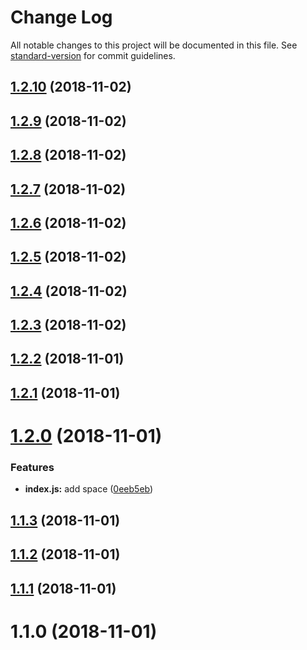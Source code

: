 # Change Log

All notable changes to this project will be documented in this file. See [standard-version](https://github.com/conventional-changelog/standard-version) for commit guidelines.

<a name="1.2.10"></a>
## [1.2.10](https://github.com/Antoniojesusv/tecmalaga-sl/compare/v1.2.9...v1.2.10) (2018-11-02)



<a name="1.2.9"></a>
## [1.2.9](https://github.com/Antoniojesusv/tecmalaga-sl/compare/v1.2.8...v1.2.9) (2018-11-02)



<a name="1.2.8"></a>
## [1.2.8](https://github.com/Antoniojesusv/tecmalaga-sl/compare/v1.2.7...v1.2.8) (2018-11-02)



<a name="1.2.7"></a>
## [1.2.7](https://github.com/Antoniojesusv/tecmalaga-sl/compare/v1.2.6...v1.2.7) (2018-11-02)



<a name="1.2.6"></a>
## [1.2.6](https://github.com/Antoniojesusv/tecmalaga-sl/compare/v1.2.5...v1.2.6) (2018-11-02)



<a name="1.2.5"></a>
## [1.2.5](https://github.com/Antoniojesusv/tecmalaga-sl/compare/v1.2.4...v1.2.5) (2018-11-02)



<a name="1.2.4"></a>
## [1.2.4](https://github.com/Antoniojesusv/tecmalaga-sl/compare/v1.2.3...v1.2.4) (2018-11-02)



<a name="1.2.3"></a>
## [1.2.3](https://github.com/Antoniojesusv/tecmalaga-sl/compare/v1.2.2...v1.2.3) (2018-11-02)



<a name="1.2.2"></a>
## [1.2.2](https://github.com/Antoniojesusv/tecmalaga-sl/compare/v1.2.1...v1.2.2) (2018-11-01)



<a name="1.2.1"></a>
## [1.2.1](https://github.com/Antoniojesusv/tecmalaga-sl/compare/v1.2.0...v1.2.1) (2018-11-01)



<a name="1.2.0"></a>
# [1.2.0](https://github.com/Antoniojesusv/tecmalaga-sl/compare/v1.1.3...v1.2.0) (2018-11-01)


### Features

* **index.js:** add space ([0eeb5eb](https://github.com/Antoniojesusv/tecmalaga-sl/commit/0eeb5eb))



<a name="1.1.3"></a>
## [1.1.3](https://github.com/Antoniojesusv/tecmalaga-sl/compare/v1.1.2...v1.1.3) (2018-11-01)



<a name="1.1.2"></a>
## [1.1.2](https://github.com/Antoniojesusv/tecmalaga-sl/compare/v1.1.1...v1.1.2) (2018-11-01)



<a name="1.1.1"></a>
## [1.1.1](https://github.com/Antoniojesusv/tecmalaga-sl/compare/v1.1.0...v1.1.1) (2018-11-01)



<a name="1.1.0"></a>
# 1.1.0 (2018-11-01)
